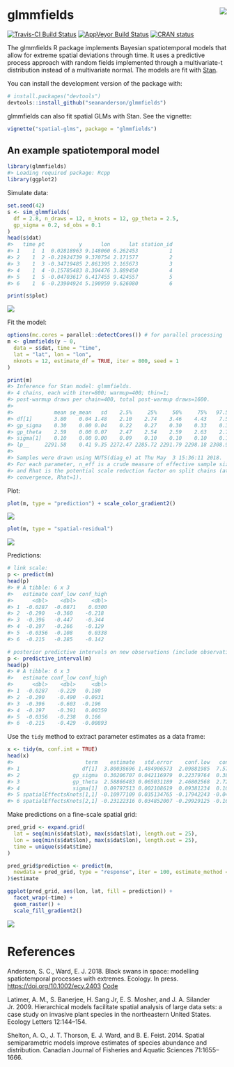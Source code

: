 <!-- README.md is generated from README.Rmd. Please edit that file -->

# glmmfields <img src="inst/logo.png" align="right" />

[![Travis-CI Build
Status](https://travis-ci.org/seananderson/glmmfields.svg?branch=master)](https://travis-ci.org/seananderson/glmmfields)
[![AppVeyor Build
Status](https://ci.appveyor.com/api/projects/status/github/seananderson/glmmfields?branch=master&svg=true)](https://ci.appveyor.com/project/seananderson/glmmfields)
[![CRAN status](https://www.r-pkg.org/badges/version/glmmfields)](https://cran.r-project.org/package=glmmfields)
<!-- [![codecov](https://codecov.io/github/seananderson/glmmfields/branch/master/graphs/badge.svg)](https://codecov.io/github/seananderson/glmmfields) -->

The glmmfields R package implements Bayesian spatiotemporal models that
allow for extreme spatial deviations through time. It uses a predictive
process approach with random fields implemented through a multivariate-t
distribution instead of a multivariate normal. The models are fit with
[Stan](http://mc-stan.org/).

You can install the development version of the package with:

``` r
# install.packages("devtools")
devtools::install_github("seananderson/glmmfields")
```

glmmfields can also fit spatial GLMs with Stan. See the vignette:

``` r
vignette("spatial-glms", package = "glmmfields")
```

## An example spatiotemporal model

``` r
library(glmmfields)
#> Loading required package: Rcpp
library(ggplot2)
```

Simulate data:

``` r
set.seed(42)
s <- sim_glmmfields(
  df = 2.8, n_draws = 12, n_knots = 12, gp_theta = 2.5,
  gp_sigma = 0.2, sd_obs = 0.1
)
head(s$dat)
#>   time pt           y      lon      lat station_id
#> 1    1  1  0.02818963 9.148060 6.262453          1
#> 2    1  2 -0.21924739 9.370754 2.171577          2
#> 3    1  3 -0.34719485 2.861395 2.165673          3
#> 4    1  4 -0.15785483 8.304476 3.889450          4
#> 5    1  5 -0.04703617 6.417455 9.424557          5
#> 6    1  6 -0.23904924 5.190959 9.626080          6
```

``` r
print(s$plot)
```

![](README-figs/plot-sim-1.png)

Fit the model:

``` r
options(mc.cores = parallel::detectCores()) # for parallel processing
m <- glmmfields(y ~ 0,
  data = s$dat, time = "time",
  lat = "lat", lon = "lon",
  nknots = 12, estimate_df = TRUE, iter = 800, seed = 1
)
```

``` r
print(m)
#> Inference for Stan model: glmmfields.
#> 4 chains, each with iter=800; warmup=400; thin=1; 
#> post-warmup draws per chain=400, total post-warmup draws=1600.
#> 
#>             mean se_mean   sd    2.5%     25%     50%     75%   97.5% n_eff Rhat
#> df[1]       3.80    0.04 1.48    2.10    2.74    3.46    4.43    7.58  1440 1.00
#> gp_sigma    0.30    0.00 0.04    0.22    0.27    0.30    0.33    0.39   569 1.00
#> gp_theta    2.59    0.00 0.07    2.47    2.54    2.59    2.63    2.72  1600 1.00
#> sigma[1]    0.10    0.00 0.00    0.09    0.10    0.10    0.10    0.10  1600 1.00
#> lp__     2291.58    0.41 9.35 2272.47 2285.72 2291.79 2298.18 2308.96   516 1.01
#> 
#> Samples were drawn using NUTS(diag_e) at Thu May  3 15:36:11 2018.
#> For each parameter, n_eff is a crude measure of effective sample size,
#> and Rhat is the potential scale reduction factor on split chains (at 
#> convergence, Rhat=1).
```

Plot:

``` r
plot(m, type = "prediction") + scale_color_gradient2()
```

![](README-figs/plot-predictions-1.png)<!-- -->

``` r
plot(m, type = "spatial-residual")
```

![](README-figs/plot-predictions-2.png)<!-- -->

Predictions:

``` r
# link scale:
p <- predict(m)
head(p)
#> # A tibble: 6 x 3
#>   estimate conf_low conf_high
#>      <dbl>    <dbl>     <dbl>
#> 1  -0.0287  -0.0871    0.0300
#> 2  -0.290   -0.360    -0.218 
#> 3  -0.396   -0.447    -0.344 
#> 4  -0.197   -0.266    -0.129 
#> 5  -0.0356  -0.108     0.0338
#> 6  -0.215   -0.285    -0.142

# posterior predictive intervals on new observations (include observation error):
p <- predictive_interval(m)
head(p)
#> # A tibble: 6 x 3
#>   estimate conf_low conf_high
#>      <dbl>    <dbl>     <dbl>
#> 1  -0.0287   -0.229   0.180  
#> 2  -0.290    -0.490  -0.0931 
#> 3  -0.396    -0.603  -0.196  
#> 4  -0.197    -0.391   0.00359
#> 5  -0.0356   -0.238   0.166  
#> 6  -0.215    -0.429  -0.00893
```

Use the `tidy` method to extract parameter estimates as a data frame:

``` r
x <- tidy(m, conf.int = TRUE)
head(x)
#>                       term    estimate   std.error    conf.low   conf.high
#> 1                    df[1]  3.80038696 1.484906573  2.09881985  7.57545322
#> 2                 gp_sigma  0.30206707 0.042116979  0.22379764  0.38976618
#> 3                 gp_theta  2.58866483 0.065031189  2.46802568  2.72087920
#> 4                 sigma[1]  0.09797513 0.002108619  0.09381234  0.10216097
#> 5 spatialEffectsKnots[1,1] -0.10977109 0.035134765 -0.17942243 -0.04241248
#> 6 spatialEffectsKnots[2,1] -0.23122316 0.034852007 -0.29929125 -0.16103601
```

Make predictions on a fine-scale spatial grid:

``` r
pred_grid <- expand.grid(
  lat = seq(min(s$dat$lat), max(s$dat$lat), length.out = 25),
  lon = seq(min(s$dat$lon), max(s$dat$lon), length.out = 25),
  time = unique(s$dat$time)
)

pred_grid$prediction <- predict(m,
  newdata = pred_grid, type = "response", iter = 100, estimate_method = "median"
)$estimate

ggplot(pred_grid, aes(lon, lat, fill = prediction)) +
  facet_wrap(~time) +
  geom_raster() +
  scale_fill_gradient2()
```

![](README-figs/grid-predictions-1.png)<!-- -->

# References

Anderson, S. C., Ward, E. J. 2018. Black swans in space: modelling spatiotemporal processes with extremes. Ecology. In press. <https://doi.org/10.1002/ecy.2403> [Code](https://github.com/seananderson/spatial-extremes)

Latimer, A. M., S. Banerjee, H. Sang Jr, E. S. Mosher, and J. A.
Silander Jr. 2009. Hierarchical models facilitate spatial analysis of
large data sets: a case study on invasive plant species in the
northeastern United States. Ecology Letters 12:144–154.

Shelton, A. O., J. T. Thorson, E. J. Ward, and B. E. Feist. 2014.
Spatial semiparametric models improve estimates of species abundance and
distribution. Canadian Journal of Fisheries and Aquatic Sciences
71:1655–1666.
